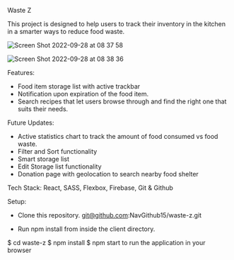 Waste Z

This project is designed to help users to track their inventory in the kitchen in a smarter ways to reduce food waste. 

![Screen Shot 2022-09-28 at 08 37 58](https://user-images.githubusercontent.com/103960076/192780513-d885f764-263b-4109-9713-ba414ad98e1b.png)

![Screen Shot 2022-09-28 at 08 38 36](https://user-images.githubusercontent.com/103960076/192780581-5bed890b-b5ba-478f-b36f-3956e20c7cca.png)

Features:
- Food item storage list with active trackbar
- Notification upon expiration of the food item.
- Search recipes that let users browse through and find the right one that suits their needs.

Future Updates:
- Active statistics chart to track the amount of food consumed vs food waste.
- Filter and Sort functionality
- Smart storage list
- Edit Storage list functionality
- Donation page with geolocation to search nearby food shelter


Tech Stack:
React, SASS, Flexbox, Firebase, Git & Github

Setup:
- Clone this repository. git@github.com:NavGithub15/waste-z.git

- Run npm install from inside the client directory.

$ cd waste-z
$ npm install
$ npm start to run the application in your browser
